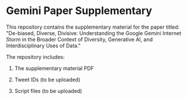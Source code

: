# Gemini Paper Supplementary
This repository contains the supplementary material for the paper titled:
"De-biased, Diverse, Divisive: Understanding the Google Gemini Internet Storm in the Broader Context of Diversity, Generative AI, and Interdisciplinary Uses of Data."

The repository includes:

1) The supplementary material PDF

2) Tweet IDs (to be uploaded)

3) Script files (to be uploaded)
